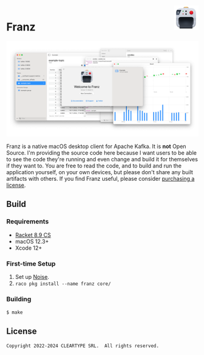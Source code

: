<img alt="Franz Logo" src=".github/media/logo.png" width="64" align="right">

# Franz

<p align="center">
  <a href="https://franz.defn.io">
    <img alt="Screenshots of various Franz windows" src=".github/media/hero.png" width="800px">
  </a>
</p>

Franz is a native macOS desktop client for Apache Kafka. It is **not**
Open Source. I'm providing the source code here because I want users to
be able to see the code they're running and even change and build it for
themselves if they want to. You are free to read the code, and to build
and run the application yourself, on your own devices, but please don't
share any built artifacts with others. If you find Franz useful, please
consider [purchasing a license].

[purchasing a license]: https://franz.defn.io

## Build

### Requirements

* [Racket 8.9 CS](https://racket-lang.org/)
* macOS 12.3+
* Xcode 12+

### First-time Setup

1. Set up [Noise](https://github.com/Bogdanp/Noise).
1. `raco pkg install --name franz core/`

### Building

    $ make

## License

    Copyright 2022-2024 CLEARTYPE SRL.  All rights reserved.
